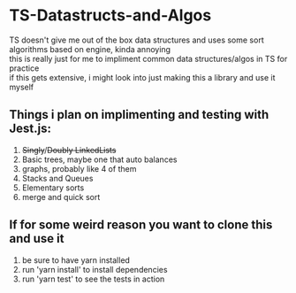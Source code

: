 # TS-Datastructs-and-Algos

TS doesn't give me out of the box data structures and uses some sort algorithms based on engine, kinda annoying  
this is really just for me to impliment common data structures/algos in TS for practice  
if this gets extensive, i might look into just making this a library and use it myself  


## Things i plan on implimenting and testing with Jest.js:

1. ~~Singly~~/~~Doubly LinkedLists~~
2. Basic trees, maybe one that auto balances 
3. graphs, probably like 4 of them 
4. Stacks and Queues
5. Elementary sorts
6. merge and quick sort

## If for some weird reason you want to clone this and use it
1. be sure to have yarn installed 
2. run 'yarn install' to install dependencies 
3. run 'yarn test' to see the tests in action
